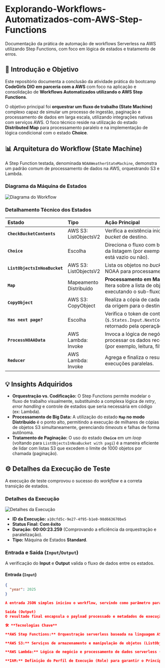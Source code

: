 # Explorando-Workflows-Automatizados-com-AWS-Step-Functions
Documentação da prática de automação de workflows Serverless na AWS utilizando Step Functions, com foco em lógica de estados e tratamento de erros.

## 🌟 Introdução e Objetivo

Este repositório documenta a conclusão da atividade prática do bootcamp **CodeGirls DIO em parceria com a AWS** com foco na aplicação e consolidação de **Workflows Automatizados utilizando o AWS Step Functions**.

O objetivo principal foi **orquestrar um fluxo de trabalho (State Machine)** complexo capaz de simular um processo de ingestão, paginação e processamento de dados em larga escala, utilizando integrações nativas com serviços AWS. O foco técnico reside na utilização do estado **Distributed Map** para processamento paralelo e na implementação de lógica condicional com o estado **Choice**.

## 📊 Arquitetura do Workflow (State Machine)

A Step Function testada, denominada `NOAAWeatherStateMachine`, demonstra um padrão comum de processamento de dados na AWS, orquestrando S3 e Lambda.

### Diagrama da Máquina de Estados

![Diagrama do Workflow](images/stepfunctions02.png)

### Detalhamento Técnico dos Estados

| Estado | Tipo | Ação Principal | Conceito Demonstração |
| :--- | :--- | :--- | :--- |
| **`CheckBucketContents`** | AWS S3: ListObjectsV2 | Verifica a existência inicial de objetos no *bucket* de destino. | Ponto de controle inicial. |
| **`Choice`** | Escolha | Direciona o fluxo com base no resultado da listagem (por exemplo, se o *bucket* está vazio ou não). | Lógica Condicional. |
| **`ListObjectsInNoaBucket`** | AWS S3: ListObjectsV2 | Lista os objetos no *bucket* de origem NOAA para processamento. | Preparação do *Input* para o Map. |
| **`Map`** | Mapeamento Distribuído | **Processamento em Massa e Paralelo.** Itera sobre a lista de objetos, executando o sub-fluxo para cada item. | **Escalabilidade e Fan-Out (Distribuição de Tarefas).** |
| **`CopyObject`** | AWS S3: CopyObject | Realiza a cópia de cada objeto individual da origem para o destino. | Operação de Transformação/Movimentação. |
| **`Has next page?`** | Escolha | Verifica o token de continuação (`$.States.Input.NextContinuationToken`) retornado pela operação S3. | **Implementação de Paginação** para listas S3 extensas. |
| **`ProcessNOAAData`** | AWS Lambda: Invoke | Invoca a lógica de negócio para processar os dados recém-copiados (por exemplo, leitura, filtragem). | Computação *Serverless* para processamento de objetos. |
| **`Reducer`** | AWS Lambda: Invoke | Agrega e finaliza o resultado de todas as execuções paralelas. | **Fan-In (Agregação de Resultados).** |

## 💡 Insights Adquiridos

* **Orquestração vs. Codificação:** O Step Functions permite modelar o fluxo de trabalho visualmente, substituindo a complexa lógica de *retry*, *error handling* e controle de estados que seria necessária em código (ex: Lambda).
* **Processamento de Big Data:** A utilização do estado **`Map` no modo Distribuído** é o ponto alto, permitindo a execução de milhares de cópias de objetos S3 simultaneamente, gerenciando *timeouts* e falhas de forma autônoma.
* **Tratamento de Paginação:** O uso do estado **`Choice`** em um *loop* (voltando para `ListObjectsInNoaBucket with pagi`) é a maneira eficiente de lidar com listas S3 que excedem o limite de 1000 objetos por chamada (paginação).

## ⚙️ Detalhes da Execução de Teste

A execução de teste comprovou o sucesso do *workflow* e a correta transição de estados.

### Detalhes da Execução

![Detalhes da Execução](images/stepfunctions01.png)

* **ID da Execução:** `a10cfd5c-9e27-4f95-b1e0-98d663670be5`
* **Status Final:** **Com êxito**
* **Duração:** **00:00:23.259** (Comprovando a eficiência da orquestração e paralelização).
* **Tipo:** Máquina de Estados **Standard**.

### Entrada e Saída (`Input`/`Output`)

A verificação do **Input** e **Output** valida o fluxo de dados entre os estados.

#### Entrada (`Input`)
```json
{
  "year": 2025
}

A entrada JSON simples iniciou o workflow, servindo como parâmetro para as operações subsequentes.

Saída (Output)
O resultado final encapsula o payload processado e metadados de execução, confirmando o tratamento de dados (como o year: 2025) e a correta passagem de informações HTTP/AWS entre os serviços.

🛠️ **Tecnologias Chave**

**AWS Step Functions:** Orquestração serverless baseada na linguagem ASL (Amazon States Language).

**AWS S3:** Serviços de armazenamento e manipulação de objetos (ListObjectsV2, CopyObject).

**AWS Lambda:** Lógica de negócio e processamento de dados serverless (ProcessNOAAData, Reducer).

**IAM:** Definição do Perfil de Execução (Role) para garantir o Princípio do Menor Privilégio na interação entre os serviços.
